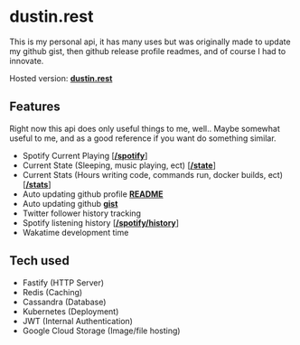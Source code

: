 # dustin.rest

This is my personal api, it has many uses but was originally made to update my github gist, then github release profile readmes, and of course I had to innovate.

Hosted version: [**dustin.rest**](https://dustin.rest)

## Features

Right now this api does only useful things to me, well.. Maybe somewhat useful to me, and as a good reference if you want do something similar.

- Spotify Current Playing [[**/spotify**](https://dustin.rest/spotify)]
- Current State (Sleeping, music playing, ect) [[**/state**](https://dustin.rest/state)]
- Current Stats (Hours writing code, commands run, docker builds, ect) [[**/stats**](https://dustin.rest/stats)]
- Auto updating github profile [**README**](https://github.com/dustinrouillard)
- Auto updating github [**gist**](https://dstn.to/stats-gist)
- Twitter follower history tracking
- Spotify listening history [[**/spotify/history**](https://dustin.rest/spotify/history)]
- Wakatime development time

## Tech used

- Fastify (HTTP Server)
- Redis (Caching)
- Cassandra (Database)
- Kubernetes (Deployment)
- JWT (Internal Authentication)
- Google Cloud Storage (Image/file hosting)
